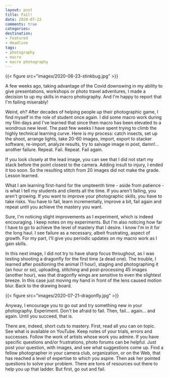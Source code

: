 ```yaml
---
layout: post
title: Fail!
date: 2020-07-22
comments: true
categories: 
destination: 
- Featured
- Headline
tags:
- photography
- macro
- macro photography
---
```


{{< figure src="images/2020-06-23-stinkbug.jpg" >}}

A few weeks ago, taking advantage of the Covid downswing in my ability to give presentations, workshops or photo travel adventures, I made a decision to up my skills in macro photography. And I'm happy to report that I'm failing miserably!

Weird, eh? After decades of helping people up their photographic game, I find myself in the role of student once again. I did some macro work during my film days and I've learned that since then macro has been elevated to a wondrous new level. The past few weeks I have spent trying to climb the highly technical learning curve. Here is my process:  catch insects, set up the shoot, arrange lights, take 20-60 images, import, export to stacker software, re-import, analyze results, try to salvage image in post, damn!...  another failure. Repeat. Fail. Repeat. Fail again. 

If you look closely at the lead image, you can see that I did not start my stack before the point closest to the camera. Adding insult to injury, I ended it too soon. So the resulting stitch from 20 images did not make the grade. Lesson learned. 

What I am learning first-hand for the umpteenth time - aside from patience -  is what I tell my students and clients all the time. If you aren't failing, you aren't growing.  If you want to improve your photographic skills, you have to take risks. You have to fail, learn incrementally, improve a bit, fail again and repeat until you achieve the mastery you want.

Sure, I'm noticing slight improvements as I experiment, which is indeed encouraging. I keep notes on my experiments. But I'm also noticing how far I have to go to achieve the level of mastery that I desire. I know I'm in it for the long haul. I see failure as a necessary, albeit frustrating, aspect of growth. For my part, I'll give you periodic updates on my macro work as I gain skills. 

In this next image, I did not try to have sharp focus throughout, as I was testing shooting a dragonfly for the first time (a dead one). The trouble, I learned after positioning the animal (1 hour), staging and photographing it (an hour or so), uploading, stitching and post-processing 45 images (another hour), was that dragonfly wings are sensitive to even the slightest breeze. In this case just moving my hand in front of the lens caused motion blur. Back to the drawing board. 

{{< figure src="images/2020-07-21-dragonfly.jpg" >}}

Anyway, I encourage you to go out and try something new in your photography. Experiment. Don't be afraid to fail. Then, fail... again... and again. Until you succeed, that is. 

There are, indeed, short cuts to mastery. First, read all you can on topic. See what is available on YouTube. Keep notes of your trials, errors and successes. Follow the work of artists whose work you admire. If you have specific questions and/or frustrations, photo forums can be helpful. Just post your question, with images, and see what suggestions come up. Find a fellow photographer in your camera club, organization, or on the Web, that has reached a level of expertise to which you aspire. Then ask her pointed questions to solve your problem. There are tons of resources out there to help you up that ladder. But first, go out and fail. 

